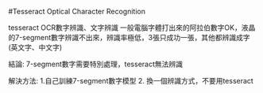 #Tesseract Optical Character Recognition

tesseract OCR數字辨識、文字辨識
一般電腦字體打出來的阿拉伯數字OK，液晶的7-segment數字辨識不出來，辨識率極低，3張只成功一張，其他都辨識成字(英文字、中文字)

結論: 7-segment數字需要特別處理，tesseract無法辨識

解決方法: 1.自己訓練7-segment數字模型  2. 換一個辨識方式，不要用tesseract



